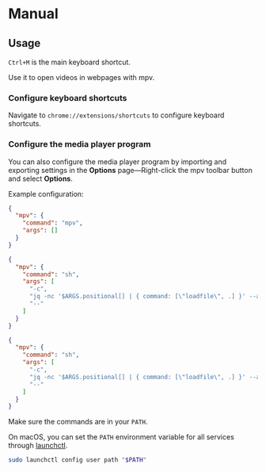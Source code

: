 # Manual

## Usage

`Ctrl+M` is the main keyboard shortcut.

Use it to open videos in webpages with mpv.

### Configure keyboard shortcuts

Navigate to `chrome://extensions/shortcuts` to configure keyboard shortcuts.

### Configure the media player program

You can also configure the media player program by importing and exporting settings
in the **Options** page—Right-click the mpv toolbar button and select **Options**.

Example configuration:

``` json
{
  "mpv": {
    "command": "mpv",
    "args": []
  }
}
```

``` json
{
  "mpv": {
    "command": "sh",
    "args": [
      "-c",
      "jq -nc '$ARGS.positional[] | { command: [\"loadfile\", .] }' --args \"$@\" | socat - UNIX-CONNECT:/tmp/mpv.sock || mpv --input-ipc-server=/tmp/mpv.sock --ytdl-raw-options=cookies-from-browser=chrome --player-operation-mode=pseudo-gui --force-window=immediate --ontop --on-all-workspaces --geometry=30%+50%+50% \"$@\"",
      "--"
    ]
  }
}
```

``` json
{
  "mpv": {
    "command": "sh",
    "args": [
      "-c",
      "jq -nc '$ARGS.positional[] | { command: [\"loadfile\", .] }' --args \"$@\" | socat - UNIX-CONNECT:/tmp/mpv.sock || mpv --input-ipc-server=/tmp/mpv.sock --ytdl-raw-options=cookies-from-browser=chrome --player-operation-mode=pseudo-gui --macos-app-activation-policy=accessory --ontop-level=desktop --ontop --on-all-workspaces --fs --no-native-fs --no-focus-on-open \"$@\"",
      "--"
    ]
  }
}
```

Make sure the commands are in your `PATH`.

On macOS, you can set the `PATH` environment variable for all services through [launchctl].

``` sh
sudo launchctl config user path "$PATH"
```

[launchctl]: https://ss64.com/osx/launchctl.html
